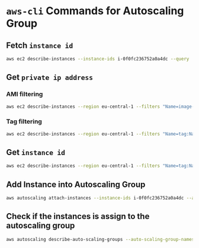 # `aws-cli` Commands for Autoscaling Group

## Fetch `instance id`

```bash
aws ec2 describe-instances --instance-ids i-0f0fc236752a0a4dc --query 'Reservations[*].Instances[*].PrivateIpAddress' --output text
``` 

## Get `private ip address`

### AMI filtering

```bash
aws ec2 describe-instances --region eu-central-1 --filters "Name=image-id, Values=ami-08224697d0bdcb5e4" | jq '.Reservations[0].Instances[0].PrivateIpAddress'
```
### Tag filtering

```bash
aws ec2 describe-instances --region eu-central-1 --filters "Name=tag:Name,Values=runner-*" | jq '.Reservations[0].Instances[0].PrivateIpAddress'
```

## Get `instance id`

```bash
aws ec2 describe-instances --region eu-central-1 --filters "Name=tag:Name,Values=test" | jq '.Reservations[0].Instances[0].InstanceId'
```

## Add Instance into Autoscaling Group

```bash
aws autoscaling attach-instances --instance-ids i-0f0fc236752a0a4dc --auto-scaling-group-name test-gitlab-runner
```

## Check if the instances is assign to the autoscaling group

```bash
aws autoscaling describe-auto-scaling-groups --auto-scaling-group-names test-gitlab-runner-ag | jq .'AutoScalingGroups[0].Instances'
```